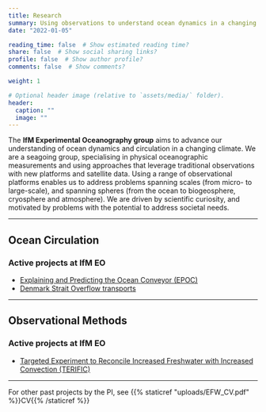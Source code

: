 ```yaml
---
title: Research
summary: Using observations to understand ocean dynamics in a changing climate
date: "2022-01-05"

reading_time: false  # Show estimated reading time?
share: false  # Show social sharing links?
profile: false  # Show author profile?
comments: false  # Show comments?

weight: 1

# Optional header image (relative to `assets/media/` folder).
header:
  caption: ""
  image: ""
---
```

The **IfM Experimental Oceanography group** aims to advance our understanding of ocean dynamics and circulation in a changing climate.  We are a seagoing group, specialising in physical oceanographic measurements and using approaches that leverage traditional observations with new platforms and satellite data.  Using a range of observational platforms enables us to address problems spanning scales (from micro- to large-scale), and spanning spheres (from the ocean to biogeosphere, cryosphere and atmosphere).  We are driven by scientific curiosity, and motivated by problems with the potential to address societal needs. 


<hr>


## Ocean Circulation


### Active projects at IfM EO
- [Explaining and Predicting the Ocean Conveyor (EPOC)](../project/epoc/)
- [Denmark Strait Overflow transports](../project/dsow/)


<hr>

## Observational Methods


### Active projects at IfM EO
- [Targeted Experiment to Reconcile Increased Freshwater with Increased Convection (TERIFIC)](../project/terific/)

<hr>

For other past projects by the PI, see {{% staticref "uploads/EFW_CV.pdf" %}}CV{{% /staticref %}}